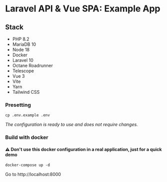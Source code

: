 # Laravel API & Vue SPA: Example App  

## Stack  
- PHP 8.2
- MariaDB 10
- Node 18
- Docker
- Laravel 10
- Octane Roadrunner
- Telescope
- Vue 3
- Vite
- Yarn
- Tailwind CSS

### Presetting   
```
cp .env.example .env
```
*The configuration is ready to use and does not require changes.*

### Build with docker
#### ⚠️ Don't use this docker configuration in a real application, just for a quick demo   
```
docker-compose up -d
```
Go to http://localhost:8000

